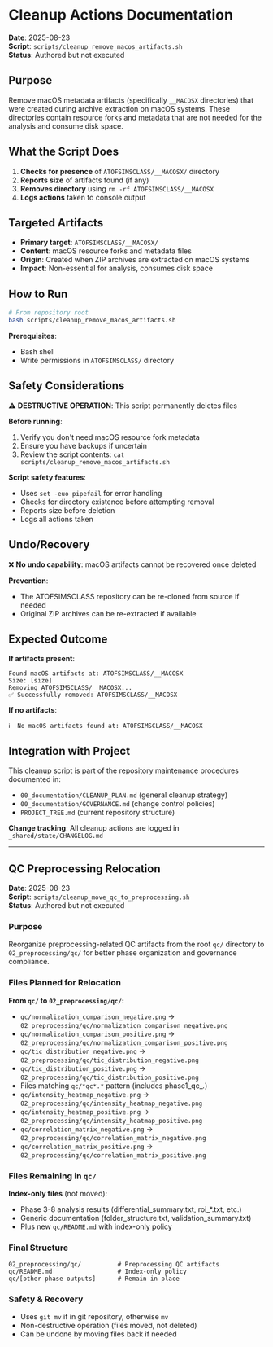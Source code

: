 # Cleanup Actions Documentation

**Date**: 2025-08-23  
**Script**: `scripts/cleanup_remove_macos_artifacts.sh`  
**Status**: Authored but not executed  

## Purpose

Remove macOS metadata artifacts (specifically `__MACOSX` directories) that were created during archive extraction on macOS systems. These directories contain resource forks and metadata that are not needed for the analysis and consume disk space.

## What the Script Does

1. **Checks for presence** of `ATOFSIMSCLASS/__MACOSX/` directory
2. **Reports size** of artifacts found (if any)
3. **Removes directory** using `rm -rf ATOFSIMSCLASS/__MACOSX`
4. **Logs actions** taken to console output

## Targeted Artifacts

- **Primary target**: `ATOFSIMSCLASS/__MACOSX/`
- **Content**: macOS resource forks and metadata files
- **Origin**: Created when ZIP archives are extracted on macOS systems
- **Impact**: Non-essential for analysis, consumes disk space

## How to Run

```bash
# From repository root
bash scripts/cleanup_remove_macos_artifacts.sh
```

**Prerequisites**: 
- Bash shell
- Write permissions in `ATOFSIMSCLASS/` directory

## Safety Considerations

⚠️ **DESTRUCTIVE OPERATION**: This script permanently deletes files

**Before running**:
1. Verify you don't need macOS resource fork metadata
2. Ensure you have backups if uncertain
3. Review the script contents: `cat scripts/cleanup_remove_macos_artifacts.sh`

**Script safety features**:
- Uses `set -euo pipefail` for error handling
- Checks for directory existence before attempting removal
- Reports size before deletion
- Logs all actions taken

## Undo/Recovery

❌ **No undo capability**: macOS artifacts cannot be recovered once deleted

**Prevention**: 
- The ATOFSIMSCLASS repository can be re-cloned from source if needed
- Original ZIP archives can be re-extracted if available

## Expected Outcome

**If artifacts present**:
```
Found macOS artifacts at: ATOFSIMSCLASS/__MACOSX
Size: [size]
Removing ATOFSIMSCLASS/__MACOSX...
✅ Successfully removed: ATOFSIMSCLASS/__MACOSX
```

**If no artifacts**:
```
ℹ️  No macOS artifacts found at: ATOFSIMSCLASS/__MACOSX
```

## Integration with Project

This cleanup script is part of the repository maintenance procedures documented in:
- `00_documentation/CLEANUP_PLAN.md` (general cleanup strategy)  
- `00_documentation/GOVERNANCE.md` (change control policies)
- `PROJECT_TREE.md` (current repository structure)

**Change tracking**: All cleanup actions are logged in `_shared/state/CHANGELOG.md`

---

## QC Preprocessing Relocation

**Date**: 2025-08-23  
**Script**: `scripts/cleanup_move_qc_to_preprocessing.sh`  
**Status**: Authored but not executed  

### Purpose

Reorganize preprocessing-related QC artifacts from the root `qc/` directory to `02_preprocessing/qc/` for better phase organization and governance compliance.

### Files Planned for Relocation

**From `qc/` to `02_preprocessing/qc/`:**
- `qc/normalization_comparison_negative.png` → `02_preprocessing/qc/normalization_comparison_negative.png`
- `qc/normalization_comparison_positive.png` → `02_preprocessing/qc/normalization_comparison_positive.png`  
- `qc/tic_distribution_negative.png` → `02_preprocessing/qc/tic_distribution_negative.png`
- `qc/tic_distribution_positive.png` → `02_preprocessing/qc/tic_distribution_positive.png`
- Files matching `qc/*qc*.*` pattern (includes phase1_qc_*.*)
- `qc/intensity_heatmap_negative.png` → `02_preprocessing/qc/intensity_heatmap_negative.png`
- `qc/intensity_heatmap_positive.png` → `02_preprocessing/qc/intensity_heatmap_positive.png`
- `qc/correlation_matrix_negative.png` → `02_preprocessing/qc/correlation_matrix_negative.png`  
- `qc/correlation_matrix_positive.png` → `02_preprocessing/qc/correlation_matrix_positive.png`

### Files Remaining in `qc/`

**Index-only files** (not moved):
- Phase 3-8 analysis results (differential_summary.txt, roi_*.txt, etc.)
- Generic documentation (folder_structure.txt, validation_summary.txt)
- Plus new `qc/README.md` with index-only policy

### Final Structure

```
02_preprocessing/qc/          # Preprocessing QC artifacts
qc/README.md                  # Index-only policy
qc/[other phase outputs]      # Remain in place
```

### Safety & Recovery

- Uses `git mv` if in git repository, otherwise `mv`
- Non-destructive operation (files moved, not deleted)
- Can be undone by moving files back if needed